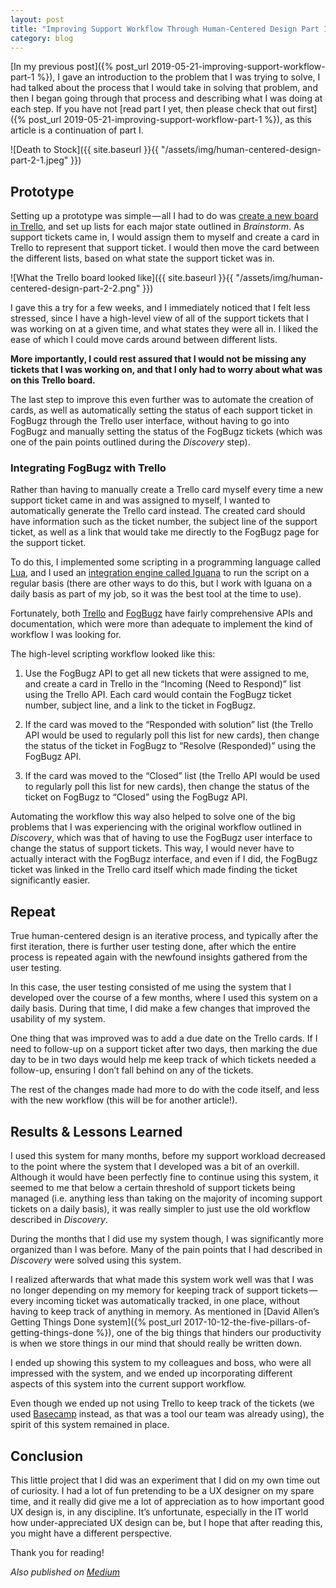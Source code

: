 ```yaml
---
layout: post
title: "Improving Support Workflow Through Human-Centered Design Part II"
category: blog
---
```


[In my previous post]({% post_url 2019-05-21-improving-support-workflow-part-1 %}), I gave an introduction to the problem that I was trying to solve, I had talked about the process that I would take in solving that problem, and then I began going through that process and describing what I was doing at each step. If you have not [read part I yet, then please check that out first]({% post_url 2019-05-21-improving-support-workflow-part-1 %}), as this article is a continuation of part I.

![Death to Stock]({{ site.baseurl }}{{ "/assets/img/human-centered-design-part-2-1.jpeg" }})

## Prototype

Setting up a prototype was simple — all I had to do was [create a new board in Trello](https://trello.com/guide/create-a-board), and set up lists for each major state outlined in *Brainstorm*. As support tickets came in, I would assign them to myself and create a card in Trello to represent that support ticket. I would then move the card between the different lists, based on what state the support ticket was in.

![What the Trello board looked like]({{ site.baseurl }}{{ "/assets/img/human-centered-design-part-2-2.png" }})

I gave this a try for a few weeks, and I immediately noticed that I felt less stressed, since I have a high-level view of all of the support tickets that I was working on at a given time, and what states they were all in. I liked the ease of which I could move cards around between different lists.

**More importantly, I could rest assured that I would not be missing any tickets that I was working on, and that I only had to worry about what was on this Trello board.**

The last step to improve this even further was to automate the creation of cards, as well as automatically setting the status of each support ticket in FogBugz through the Trello user interface, without having to go into FogBugz and manually setting the status of the FogBugz tickets (which was one of the pain points outlined during the *Discovery* step).

### Integrating FogBugz with Trello

Rather than having to manually create a Trello card myself every time a new support ticket came in and was assigned to myself, I wanted to automatically generate the Trello card instead. The created card should have information such as the ticket number, the subject line of the support ticket, as well as a link that would take me directly to the FogBugz page for the support ticket.

To do this, I implemented some scripting in a programming language called [Lua](https://www.lua.org/), and I used an [integration engine called Iguana](https://www.interfaceware.com/iguana-translator.html) to run the script on a regular basis (there are other ways to do this, but I work with Iguana on a daily basis as part of my job, so it was the best tool at the time to use).

Fortunately, both [Trello](https://developers.trello.com/) and [FogBugz](https://help.manuscript.com/the-fogbugz-api) have fairly comprehensive APIs and documentation, which were more than adequate to implement the kind of workflow I was looking for.

The high-level scripting workflow looked like this:

1. Use the FogBugz API to get all new tickets that were assigned to me, and create a card in Trello in the “Incoming (Need to Respond)” list using the Trello API. Each card would contain the FogBugz ticket number, subject line, and a link to the ticket in FogBugz.

2. If the card was moved to the “Responded with solution” list (the Trello API would be used to regularly poll this list for new cards), then change the status of the ticket in FogBugz to “Resolve (Responded)” using the FogBugz API.

3. If the card was moved to the “Closed” list (the Trello API would be used to regularly poll this list for new cards), then change the status of the ticket on FogBugz to “Closed” using the FogBugz API.

Automating the workflow this way also helped to solve one of the big problems that I was experiencing with the original workflow outlined in *Discovery*, which was that of having to use the FogBugz user interface to change the status of support tickets. This way, I would never have to actually interact with the FogBugz interface, and even if I did, the FogBugz ticket was linked in the Trello card itself which made finding the ticket significantly easier.

## Repeat

True human-centered design is an iterative process, and typically after the first iteration, there is further user testing done, after which the entire process is repeated again with the newfound insights gathered from the user testing.

In this case, the user testing consisted of me using the system that I developed over the course of a few months, where I used this system on a daily basis. During that time, I did make a few changes that improved the usability of my system.

One thing that was improved was to add a due date on the Trello cards. If I need to follow-up on a support ticket after two days, then marking the due day to be in two days would help me keep track of which tickets needed a follow-up, ensuring I don’t fall behind on any of the tickets.

The rest of the changes made had more to do with the code itself, and less with the new workflow (this will be for another article!).

## Results & Lessons Learned

I used this system for many months, before my support workload decreased to the point where the system that I developed was a bit of an overkill. Although it would have been perfectly fine to continue using this system, it seemed to me that below a certain threshold of support tickets being managed (i.e. anything less than taking on the majority of incoming support tickets on a daily basis), it was really simpler to just use the old workflow described in *Discovery*.

During the months that I did use my system though, I was significantly more organized than I was before. Many of the pain points that I had described in *Discovery* were solved using this system.

I realized afterwards that what made this system work well was that I was no longer depending on my memory for keeping track of support tickets — every incoming ticket was automatically tracked, in one place, without having to keep track of anything in memory. As mentioned in [David Allen’s Getting Things Done system]({% post_url 2017-10-12-the-five-pillars-of-getting-things-done %}), one of the big things that hinders our productivity is when we store things in our mind that should really be written down.

I ended up showing this system to my colleagues and boss, who were all impressed with the system, and we ended up incorporating different aspects of this system into the current support workflow.

Even though we ended up not using Trello to keep track of the tickets (we used [Basecamp](https://basecamp.com/) instead, as that was a tool our team was already using), the spirit of this system remained in place.

## Conclusion

This little project that I did was an experiment that I did on my own time out of curiosity. I had a lot of fun pretending to be a UX designer on my spare time, and it really did give me a lot of appreciation as to how important good UX design is, in any discipline. It’s unfortunate, especially in the IT world how under-appreciated UX design can be, but I hope that after reading this, you might have a different perspective.

Thank you for reading!

*Also published on [Medium](https://blog.prototypr.io/improving-support-workflow-through-human-centered-design-part-ii-bf693f54f70)*
